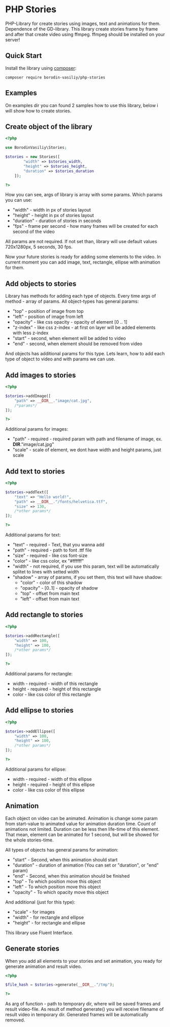 PHP Stories
==========

PHP-Library for create stories using images, text and animations for them. Dependence of the GD-library.
This library create stories frame by frame and after that create video using ffmpeg. ffmpeg should be installed on your server!

Quick Start
-----------

Install the library using [composer](https://getcomposer.org):

    composer require borodin-vasiliy/php-stories

Examples
-----------

On examples dir you can found 2 samples how to use this library, below i will show how to create stories.

Create object of the library
-----------

```php
<?php

use BorodinVasiliy\Stories;

$stories = new Stories([
        "width" => $stories_width,
        "height" => $stories_height,
        "duration" => $stories_duration
    ]);

?>
```

How you can see, args of library is array with some params. Which params you can use:

* "width" - width in px of stories layout
* "height" - height in px of stories layout
* "duration" - duration of stories in seconds
* "fps" - frame per second - how many frames will be created for each second of the video

All params are not required. If not set than, library will use default values 720x1280px, 5 seconds, 30 fps.

Now your future stories is ready for adding some elements to the video. In current moment you can add image, text, rectangle, ellipse with animation for them.

Add objects to stories
-----------

Library has methods for adding each type of objects. Every time args of method - array of params.
All object-types has general params:

* "top" - position of image from top
* "left" - position of image from left
* "opacity" - like css opacity - opacity of element [0 .. 1]
* "z-index" - like css z-index - at first on layer will be added elements with less z-index
* "start" - second, when element will be added to video
* "end" - second, when element should be removed from video

And objects has additional params for this type. Lets learn, how to add each type of object to video and with params we can use.

Add images to stories
-----------

```php
<?php

$stories->addImage([
    "path" => __DIR__."image/cat.jpg",
    /*params*/
]);

?>
```

Additional params for images:

* "path" - required - required param with path and filename of image, ex. __DIR__."image/cat.jpg"
* "scale" - scale of element, we dont have width and height params, just scale

Add text to stories
-----------

```php
<?php

$stories->addText([
    "text" => "Hello world!",
    "path" => __DIR__."/fonts/helvetica.ttf",
    "size" => 130,
    /*other params*/
]);

?>
```

Additional params for text:

* "text" - required - Text, that you wanna add
* "path" - required - path to font .ttf file
* "size" - required - like css font-size
* "color" - like css color, ex "#ffffff"
* "width" - not required, if you use this param, text will be automatically splitet to lines with setted width
* "shadow" - array of params, if you set them, this text will have shadow:
    * "color" - color of this shadow
    * "opacity" - [0..1] - opacity of shadow
    * "top" - offset from main text
    * "left" - offset from main text

Add rectangle to stories
-----------

```php
<?php

$stories->addRectangle([
    "width" => 100,
    "height" => 100,
    /*other params*/
]);

?>
```

Additional params for rectangle:

* width - required - width of this rectangle
* height - required - height of this rectangle
* color - like css color of this rectangle

Add ellipse to stories
-----------

```php
<?php

$stories->addEllipse([
    "width" => 100,
    "height" => 100,
    /*other params*/
]);

?>
```

Additional params for ellipse:

* width - required - width of this ellipse
* height - required - height of this ellipse
* color - like css color of this ellipse

Animation
-----------

Each object on video can be animated. Animation is change some param from start-value to animated value for animation duration time. Count of animations not limited. Duration can be less then life-time of this element. That mean, element can be animated for 1 second, but will be showed for the whole stories-time.

All types of objects has general params for animation:

* "start" - Second, when this animation should start
* "duration" - duration of animation (You can set or "duration", or "end" param)
* "end" - Second, when this animation should be finished
* "top" - To which position move this object
* "left" - To which position move this object
* "opacity" - To which opacity move this object

And additional (just for this type):

* "scale" - for images
* "width" - for rectangle and ellipse
* "height" - for rectangle and ellipse

This library use Fluent Interface.

Generate stories
-----------

When you add all elements to your stories and set animation, you ready for generate animation and result video.

```php
<?php

$file_hash = $stories->generate(__DIR__."/tmp");

?>
```

As arg of function - path to temporary dir, where will be saved frames and result video-file. As result of method generate() you will receive filename of result video in temporary dir. Generated frames will be automatically removed.
